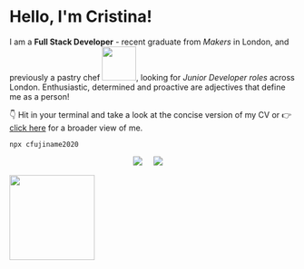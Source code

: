 # Hello, I'm Cristina! 


I am a **Full Stack Developer** - recent graduate from _Makers_ in London, and previously a pastry chef <img src="https://media.giphy.com/media/STrWwitY3HUHtq3QVi/giphy.gif" width="60" height="60"/>, looking for _Junior Developer roles_ across London. Enthusiastic, determined and proactive are adjectives that define me as a person!

👇 Hit in your terminal and take a look at the concise version of my CV or 👉  [click here](https://github.com/cfujiname/CV "click here") for a broader view of me.

```
npx cfujiname2020
```

<p align="center">
 <a href="https://www.linkedin.com/in/cristina-fujiname-787b20152/s>/"><img src="https://img.shields.io/badge/linkedin-%230077B5.svg?&style=for-the-badge&logo=linkedin&logoColor=white" /></a>&nbsp;&nbsp;&nbsp;&nbsp;
  <a href="mailto:<c.fujiname@gmail.com>?subject=Came%20from%20Github"><img src="https://img.shields.io/badge/gmail-%23D14836.svg?&style=for-the-badge&logo=gmail&logoColor=white" /></a>&nbsp;&nbsp;&nbsp;&nbsp;
<p>

<img align="center" height="150px" src="https://camo.githubusercontent.com/72d541f4b3c5e27769ea77faa9e48ec3b79df627596bb230107b780fd7ebf29d/68747470733a2f2f6769746875622d726561646d652d73746174732e76657263656c2e6170702f6170693f757365726e616d653d7861766965726465666f6e7461696e652673686f775f69636f6e733d74727565267468656d653d7261646963616c2626686964653d636f6e747269627326636f756e745f707269766174653d74727565" data-canonical-src="https://github-readme-stats.vercel.app/api?username=cfujiname&amp;show_icons=true&amp;theme=radical&amp;&amp;hide=contribs&amp;count_private=true" style="max-width:100%;">
